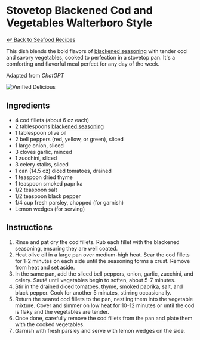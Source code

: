 # Stovetop Blackened Cod and Vegetables Walterboro Style

[&larrhk; Back to Seafood Recipes](./README.md)

This dish blends the bold flavors of [blackened seasoning](../sauces-seasonings/blackened-seasoning.md) with tender cod and savory vegetables, cooked to perfection in a stovetop pan. It's a comforting and flavorful meal perfect for any day of the week.

Adapted from _ChatGPT_

![Verified Delicious](https://badgen.net/badge/verified/delicious/228B22)

## Ingredients

- 4 cod fillets (about 6 oz each)
- 2 tablespoons [blackened seasoning](../sauces-seasonings/blackened-seasoning.md)
- 1 tablespoon olive oil
- 2 bell peppers (red, yellow, or green), sliced
- 1 large onion, sliced
- 3 cloves garlic, minced
- 1 zucchini, sliced
- 3 celery stalks, sliced
- 1 can (14.5 oz) diced tomatoes, drained
- 1 teaspoon dried thyme
- 1 teaspoon smoked paprika
- 1/2 teaspoon salt
- 1/2 teaspoon black pepper
- 1/4 cup fresh parsley, chopped (for garnish)
- Lemon wedges (for serving)

## Instructions

1. Rinse and pat dry the cod fillets. Rub each fillet with the blackened seasoning, ensuring they are well coated.
2. Heat olive oil in a large pan over medium-high heat. Sear the cod fillets for 1-2 minutes on each side until the seasoning forms a crust. Remove from heat and set aside.
3. In the same pan, add the sliced bell peppers, onion, garlic, zucchini, and celery. Sauté until vegetables begin to soften, about 5-7 minutes.
4. Stir in the drained diced tomatoes, thyme, smoked paprika, salt, and black pepper. Cook for another 5 minutes, stirring occasionally.
5. Return the seared cod fillets to the pan, nestling them into the vegetable mixture. Cover and simmer on low heat for 10-12 minutes or until the cod is flaky and the vegetables are tender.
6. Once done, carefully remove the cod fillets from the pan and plate them with the cooked vegetables.
7. Garnish with fresh parsley and serve with lemon wedges on the side.